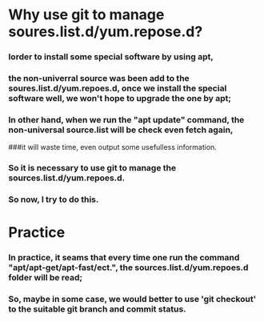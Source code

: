 # Why use git to manage soures.list.d/yum.repose.d?
### Iorder to install some special software by using apt,
### the non-univerral source was been add to the soures.list.d/yum.repoes.d, once we install the special software well, we won't hope to upgrade the one by apt; 
### In other hand, when we run the "apt update" command, the non-universal source.list will be check even fetch again, 
###it will waste time, even output some usefulless information.
### So it is necessary to use git to manage the sources.list.d/yum.repoes.d.
### So now, I try to do this.
# Practice
### In practice, it seams that every time one run the command "apt/apt-get/apt-fast/ect.", the sources.list.d/yum.repoes.d folder will be read;
### So, maybe in some case, we would better to use 'git checkout' to the suitable git branch and commit status.
